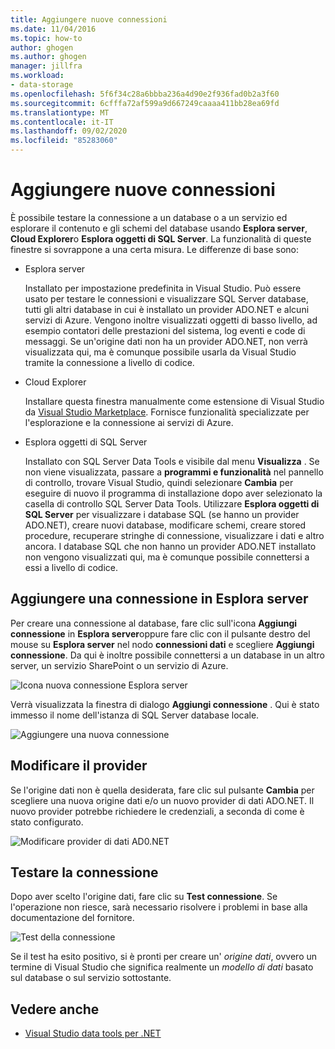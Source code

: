 ```yaml
---
title: Aggiungere nuove connessioni
ms.date: 11/04/2016
ms.topic: how-to
author: ghogen
ms.author: ghogen
manager: jillfra
ms.workload:
- data-storage
ms.openlocfilehash: 5f6f34c28a6bbba236a4d90e2f936fad0b2a3f60
ms.sourcegitcommit: 6cfffa72af599a9d667249caaaa411bb28ea69fd
ms.translationtype: MT
ms.contentlocale: it-IT
ms.lasthandoff: 09/02/2020
ms.locfileid: "85283060"
---
```

# <a name="add-new-connections"></a>Aggiungere nuove connessioni

È possibile testare la connessione a un database o a un servizio ed esplorare il contenuto e gli schemi del database usando **Esplora server**, **Cloud Explorer**o **Esplora oggetti di SQL Server**. La funzionalità di queste finestre si sovrappone a una certa misura. Le differenze di base sono:

- Esplora server

   Installato per impostazione predefinita in Visual Studio. Può essere usato per testare le connessioni e visualizzare SQL Server database, tutti gli altri database in cui è installato un provider ADO.NET e alcuni servizi di Azure. Vengono inoltre visualizzati oggetti di basso livello, ad esempio contatori delle prestazioni del sistema, log eventi e code di messaggi. Se un'origine dati non ha un provider ADO.NET, non verrà visualizzata qui, ma è comunque possibile usarla da Visual Studio tramite la connessione a livello di codice.

- Cloud Explorer

   Installare questa finestra manualmente come estensione di Visual Studio da [Visual Studio Marketplace](https://marketplace.visualstudio.com/items?itemName=ms-azuretools.CloudExplorerForVS). Fornisce funzionalità specializzate per l'esplorazione e la connessione ai servizi di Azure.

- Esplora oggetti di SQL Server

   Installato con SQL Server Data Tools e visibile dal menu **Visualizza** . Se non viene visualizzata, passare a **programmi e funzionalità** nel pannello di controllo, trovare Visual Studio, quindi selezionare **Cambia** per eseguire di nuovo il programma di installazione dopo aver selezionato la casella di controllo SQL Server Data Tools. Utilizzare **Esplora oggetti di SQL Server** per visualizzare i database SQL (se hanno un provider ADO.NET), creare nuovi database, modificare schemi, creare stored procedure, recuperare stringhe di connessione, visualizzare i dati e altro ancora. I database SQL che non hanno un provider ADO.NET installato non vengono visualizzati qui, ma è comunque possibile connettersi a essi a livello di codice.

## <a name="add-a-connection-in-server-explorer"></a>Aggiungere una connessione in Esplora server

Per creare una connessione al database, fare clic sull'icona **Aggiungi connessione** in **Esplora server**oppure fare clic con il pulsante destro del mouse su **Esplora server** nel nodo **connessioni dati** e scegliere **Aggiungi connessione**. Da qui è inoltre possibile connettersi a un database in un altro server, un servizio SharePoint o un servizio di Azure.

![Icona nuova connessione Esplora server](../data-tools/media/raddata-server-explorer-new-connection-icon.png)

Verrà visualizzata la finestra di dialogo **Aggiungi connessione** . Qui è stato immesso il nome dell'istanza di SQL Server database locale.

![Aggiungere una nuova connessione](../data-tools/media/raddata-add-new-connection-dialog.png)

## <a name="change-the-provider"></a>Modificare il provider

Se l'origine dati non è quella desiderata, fare clic sul pulsante **Cambia** per scegliere una nuova origine dati e/o un nuovo provider di dati ADO.NET. Il nuovo provider potrebbe richiedere le credenziali, a seconda di come è stato configurato.

![Modificare provider di dati AD0.NET](../data-tools/media/raddata-change-ad0.net-data-provider.png)

## <a name="test-the-connection"></a>Testare la connessione

Dopo aver scelto l'origine dati, fare clic su **Test connessione**. Se l'operazione non riesce, sarà necessario risolvere i problemi in base alla documentazione del fornitore.

![Test della connessione](../data-tools/media/raddata-test-connection.png)

Se il test ha esito positivo, si è pronti per creare un' *origine dati*, ovvero un termine di Visual Studio che significa realmente un *modello di dati* basato sul database o sul servizio sottostante.

## <a name="see-also"></a>Vedere anche

- [Visual Studio data tools per .NET](../data-tools/visual-studio-data-tools-for-dotnet.md)
